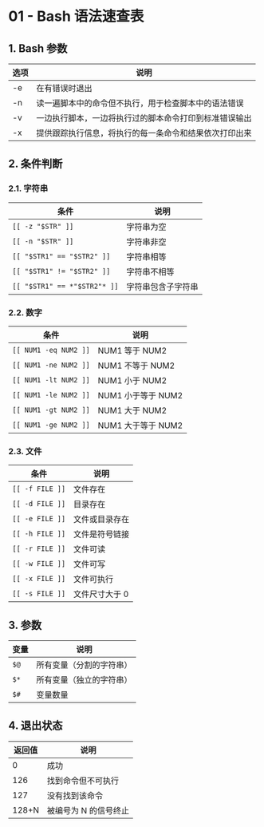 # 01 - Bash 语法速查表

## 1. Bash 参数

| 选项 | 说明                                                   |
| ---- | ------------------------------------------------------ |
| -e   | 在有错误时退出                                         |
| -n   | 读一遍脚本中的命令但不执行，用于检查脚本中的语法错误   |
| -v   | 一边执行脚本，一边将执行过的脚本命令打印到标准错误输出 |
| -x   | 提供跟踪执行信息，将执行的每一条命令和结果依次打印出来 |

## 2. 条件判断

### 2.1. 字符串

| 条件                         | 说明               |
| ---------------------------- | ------------------ |
| `[[ -z "$STR" ]]`            | 字符串为空         |
| `[[ -n "$STR" ]]`            | 字符串非空         |
| `[[ "$STR1" == "$STR2" ]]`   | 字符串相等         |
| `[[ "$STR1" != "$STR2" ]]`   | 字符串不相等       |
| `[[ "$STR1" == *"$STR2"* ]]` | 字符串包含子字符串 |

### 2.2. 数字

| 条件                         | 说明               |
| ---------------------------- | ------------------ |
| `[[ NUM1 -eq NUM2 ]]`        | NUM1 等于 NUM2     |
| `[[ NUM1 -ne NUM2 ]]`        | NUM1 不等于 NUM2   |
| `[[ NUM1 -lt NUM2 ]]`        | NUM1 小于 NUM2     |
| `[[ NUM1 -le NUM2 ]]`        | NUM1 小于等于 NUM2 |
| `[[ NUM1 -gt NUM2 ]]`        | NUM1 大于 NUM2     |
| `[[ NUM1 -ge NUM2 ]]`        | NUM1 大于等于 NUM2 |

### 2.3. 文件

| 条件                         | 说明               |
| ---------------------------- | ------------------ |
| `[[ -f FILE ]]`              | 文件存在           |
| `[[ -d FILE ]]`              | 目录存在           |
| `[[ -e FILE ]]`              | 文件或目录存在     |
| `[[ -h FILE ]]`              | 文件是符号链接     |
| `[[ -r FILE ]]`              | 文件可读           |
| `[[ -w FILE ]]`              | 文件可写           |
| `[[ -x FILE ]]`              | 文件可执行         |
| `[[ -s FILE ]]`              | 文件尺寸大于 0     |

## 3. 参数

| 变量 | 说明                     |
| ---- | ------------------------ |
| `$@` | 所有变量（分割的字符串） |
| `$*` | 所有变量（独立的字符串） |
| `$#` | 变量数量                 |

## 4. 退出状态

| 返回值 | 说明                  |
| ------ | --------------------- |
| 0      | 成功                  |
| 126    | 找到命令但不可执行    |
| 127    | 没有找到该命令        |
| 128+N  | 被编号为 N 的信号终止 |
